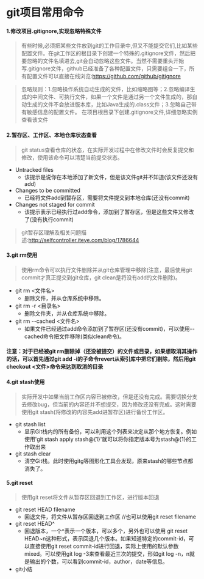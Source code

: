 # git项目常用命令

#### 1.修改项目.gitignore,实现忽略特殊文件

> 有些时候,必须把某些文件放到git的工作目录中,但又不能提交它们,比如某些配置文件。在git工作区的根目录下创建一个特殊的.gitignore文件，然后把要忽略的文件名填进去,git会自动忽略这些文件。当然不需要重头开始写.gitignore文件，github已经准备了各种配置文件，只需要组合一下，所有配置文件可以直接在线浏览:https://github.com/github/gitignore

> 忽略规则：1.忽略操作系统自动生成的文件，比如缩略图等；2.忽略编译生成的中间文件、可执行文件，如果一个文件是通过另一个文件生成的，那自动生成的文件不会放进版本库，比如Java生成的.class文件；3.忽略自己带有敏感信息的配置文件。
> 在项目根目录下创建.gitignore文件,详细忽略实例查看该文件

#### 2.暂存区、工作区、本地仓库状态查看

> git status查看仓库的状态，在实际开发过程中在修改文件时会反复提交和修改，使用该命令可以清楚当前提交状态。

- Untracked files
  - 该提示是说你在本地添加了新文件，但是该文件git并不知道(该文件还没有add)
- Changes to be committed
  - 已经将文件add到暂存区，需要将文件提交到本地仓库(还没有commit)
- Changes not staged for commit
  - 该提示表示已经执行过add命令，添加到了暂存区，但是这些文件又修改了(没有执行commit)

> git暂存区理解及相关问题描述:http://selfcontroller.iteye.com/blog/1786644

#### 3.git rm使用

> 使用rm命令可以执行文件删除并从git仓库管理中移除(注意，最后使用git commit才真正提交到git仓库，git clean是将没有add的文件删除)。

- git rm <文件名>
  - 删除文件，并从仓库系统中移除。
- git rm -r <目录名>
  - 删除文件夹，并从仓库系统中移除。
- git rm --cached <文件名>
  - 如果文件已经通过add命令添加到了暂存区(还没有commit)，可以使用--cached命令把文件移除(类似clean命令)。
#### 注意：对于已经被git rm删除掉（还没被提交）的文件或目录，如果想取消其操作的话，可以首先通过git add -i的子命令revert从索引库中把它们剔除，然后用git checkout <文件>命令来达到取消的目录

#### 4.git stash使用

> 实际开发中如果当前工作区内容已被修改，但是还没有完成。需要切换分支去修改bug，但当前的内容还并不想提交，因为修改还没有完成。这时需要使用git stash(将修改的内容先add进暂存区)进行备份工作区。

- git stash list
  - 显示Git栈内的所有备份，可以利用这个列表来决定从那个地方恢复。例如使用'git stash apply stash@{1}'就可以将你指定版本号为stash@{1}的工作取出来
- git stash clear
  - 清空Git栈。此时使用gitg等图形化工具会发现，原来stash的哪些节点都消失了。

#### 5.git reset

> 使用git reset将文件从暂存区回退到工作区，进行版本回退

- git reset HEAD filename
  - 回退文件，将文件从暂存区回退到工作区  //也可以使用git reset filename
- git reset HEAD^
  - 回退版本，一个^表示一个版本，可以多个，另外也可以使用 git reset HEAD~n这种形式，表示回退几个版本。如果知道特定的commit-id，可以直接使用git reset commit-id进行回退，实际上使用的默认参数mixed。可以使用git log -3来查看最近三次的提交，形如git log -n，n就是输出的个数，可以看到commit-id，author，date等信息。
 - git小结
